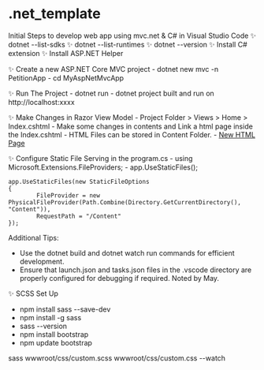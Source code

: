 # .net_template
Initial Steps to develop web app using mvc.net & C# in Visual Studio Code 
✨ dotnet --list-sdks
✨ dotnet --list-runtimes
✨ dotnet --version
✨ Install C# extension
✨ Install ASP.NET Helper

✨ Create a new ASP.NET Core MVC project
	- dotnet new mvc -n PetitionApp
	- cd MyAspNetMvcApp

✨ Run The Project
	- dotnet run
	- dotnet project built and run on http://localhost:xxxx

✨ Make Changes in Razor View Model
	- Project Folder > Views > Home > Index.cshtml
	- Make some changes in contents and Link a html page inside the Index.cshtml
	- HTML Files can be stored in Content Folder. 
	- <a href="/Content/YourHtmlPage.html">New HTML Page</a>

✨ Configure Static File Serving in the program.cs
	- using Microsoft.Extensions.FileProviders;
	- app.UseStaticFiles();

	app.UseStaticFiles(new StaticFileOptions
	{
    		FileProvider = new PhysicalFileProvider(Path.Combine(Directory.GetCurrentDirectory(), "Content")),
    		RequestPath = "/Content"
	});

Additional Tips:
- Use the dotnet build and dotnet watch run commands for efficient development.
- Ensure that launch.json and tasks.json files in the .vscode directory are properly configured for debugging if required.
Noted by May.


✨ SCSS Set Up
- npm install sass --save-dev
- npm install -g sass
- sass --version
- npm install bootstrap
- npm update bootstrap

sass wwwroot/css/custom.scss wwwroot/css/custom.css --watch

